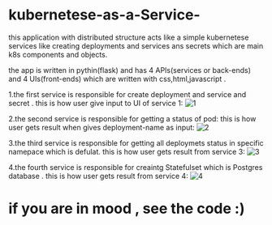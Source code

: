 # kubernetese-as-a-Service-


this application with distributed structure acts like a simple kubernetese services like creating deployments and services ans secrets which are main k8s components and objects.

the app is written in pythin(flask) and has 4 APIs(services or back-ends) and 4 UIs(front-ends) which are written with css,html,javascript .

1.the first service is responsible for create deployment and service and secret .
this is how user give input to UI of service 1:
![1](https://github.com/user-attachments/assets/f7e5f600-0c3c-49a1-aab8-41c9baecd5c4)


2.the second service is responsible for getting a status of pod:
this is how user gets result when gives deployment-name as input:
![2](https://github.com/user-attachments/assets/b3b5b996-fb3e-42df-9d8e-6fe96e9c9f05)



3.the third service is responsible for getting all deploymets status in specific namepace which is defulat.
this is how user gets result from service 3:
![3](https://github.com/user-attachments/assets/c34c94d3-7d23-4085-8ce9-b23e6c681593)



4.the fourth service is responsible for creaintg Statefulset which is Postgres database .
this is how user gets result from service 4:
![4](https://github.com/user-attachments/assets/41c87062-f59c-41d1-bbd7-1fceaf2b7686)


# if you are in mood , see the code :)
